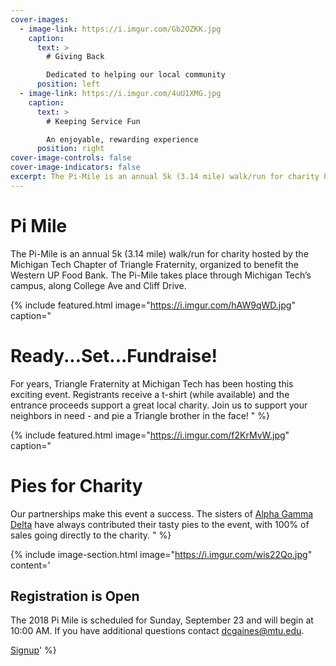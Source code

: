 ```yaml
---
cover-images:
  - image-link: https://i.imgur.com/Gb2OZKK.jpg
    caption:
      text: >
        # Giving Back

        Dedicated to helping our local community
      position: left
  - image-link: https://i.imgur.com/4uU1XMG.jpg
    caption:
      text: >
        # Keeping Service Fun

        An enjoyable, rewarding experience
      position: right
cover-image-controls: false
cover-image-indicators: false
excerpt: The Pi-Mile is an annual 5k (3.14 mile) walk/run for charity hosted by the Michigan Tech Chapter of Triangle Fraternity, organized to benefit the Western UP Food Bank. The Pi-Mile takes place through Michigan Tech’s campus, along College Ave, and Cliff Drive.
---
```


# Pi Mile

The Pi-Mile is an annual 5k (3.14 mile) walk/run for charity hosted by the Michigan Tech Chapter of Triangle Fraternity, organized to benefit the Western UP Food Bank. The Pi-Mile takes place through Michigan Tech’s campus, along College Ave and Cliff Drive.

{% include featured.html image="https://i.imgur.com/hAW9qWD.jpg" caption="
# Ready...Set...Fundraise!

For years, Triangle Fraternity at Michigan Tech has been hosting this exciting event. Registrants receive a t-shirt (while available) and the entrance proceeds support a great local charity. Join us to support your neighbors in need - and pie a Triangle brother in the face!
" %}

{% include featured.html image="https://i.imgur.com/f2KrMvW.jpg" caption="
# Pies for Charity

Our partnerships make this event a success. The sisters of [Alpha Gamma Delta](https://www.involvement.mtu.edu/organization/alpha-gamma-delta) have always contributed their tasty pies to the event, with 100% of sales going directly to the charity.
" %}

{% include image-section.html image="https://i.imgur.com/wis22Qo.jpg" content='
## Registration is Open

<!--Courtesy of the [Inter-Residence Housing Council (IRHC)](https://www.involvement.mtu.edu/organization/IRHC), the first **100** Michigan Tech Residence Hall students who signup will receive a **half-price** discount on the registration fee. Signup before the run and receive a T-shirt at no additional cost, while supplies last.-->
The 2018 Pi Mile is scheduled for Sunday, September 23 and will begin at 10:00 AM. If you have additional questions contact dcgaines@mtu.edu.

<a class="btn btn-primary" href="https://goo.gl/forms/Gs4Rf3WGMzEyTCtj1" role="button">Signup</a>' %}
